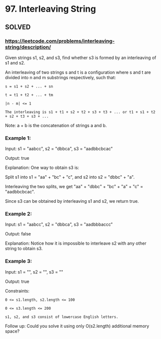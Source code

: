 # 97. Interleaving String

## SOLVED
### https://leetcode.com/problems/interleaving-string/description/
Given strings s1, s2, and s3, find whether s3 is formed by an interleaving of s1 and s2.



An interleaving of two strings s and t is a configuration where s and t are divided into n and m substrings respectively, such that:





	s = s1 + s2 + ... + sn

	t = t1 + t2 + ... + tm

	|n - m| <= 1

	The interleaving is s1 + t1 + s2 + t2 + s3 + t3 + ... or t1 + s1 + t2 + s2 + t3 + s3 + ...





Note: a + b is the concatenation of strings a and b.





### Example 1:





Input: s1 = &quot;aabcc&quot;, s2 = &quot;dbbca&quot;, s3 = &quot;aadbbcbcac&quot;


Output: true



Explanation: One way to obtain s3 is:

Split s1 into s1 = &quot;aa&quot; + &quot;bc&quot; + &quot;c&quot;, and s2 into s2 = &quot;dbbc&quot; + &quot;a&quot;.

Interleaving the two splits, we get &quot;aa&quot; + &quot;dbbc&quot; + &quot;bc&quot; + &quot;a&quot; + &quot;c&quot; = &quot;aadbbcbcac&quot;.

Since s3 can be obtained by interleaving s1 and s2, we return true.





### Example 2:





Input: s1 = &quot;aabcc&quot;, s2 = &quot;dbbca&quot;, s3 = &quot;aadbbbaccc&quot;


Output: false



Explanation: Notice how it is impossible to interleave s2 with any other string to obtain s3.





### Example 3:





Input: s1 = &quot;&quot;, s2 = &quot;&quot;, s3 = &quot;&quot;


Output: true







Constraints:





	0 <= s1.length, s2.length <= 100

	0 <= s3.length <= 200

	s1, s2, and s3 consist of lowercase English letters.







Follow up: Could you solve it using only O(s2.length) additional memory space?

